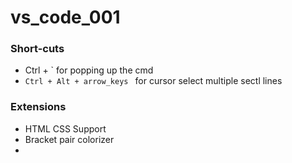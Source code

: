 # vs_code_001

### Short-cuts
-  Ctrl + ` for popping up the cmd
- `Ctrl + Alt + arrow_keys ` for cursor select multiple sectl lines

### Extensions
- HTML CSS Support
- Bracket pair colorizer
- 
